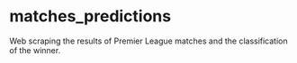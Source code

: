 # matches_predictions
Web scraping the results of Premier League matches and the classification of the winner.
